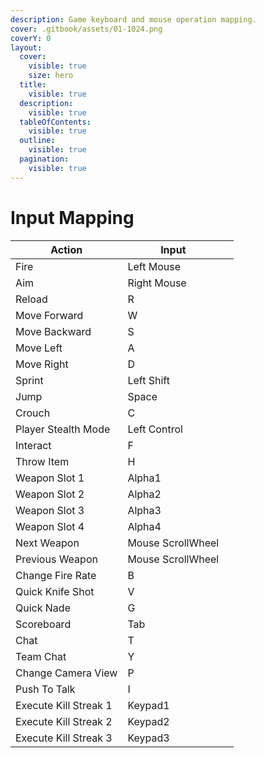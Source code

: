 ```yaml
---
description: Game keyboard and mouse operation mapping.
cover: .gitbook/assets/01-1024.png
coverY: 0
layout:
  cover:
    visible: true
    size: hero
  title:
    visible: true
  description:
    visible: true
  tableOfContents:
    visible: true
  outline:
    visible: true
  pagination:
    visible: true
---
```


# Input Mapping

<table><thead><tr><th>Action</th><th>Input</th><th data-hidden></th></tr></thead><tbody><tr><td>Fire</td><td>Left Mouse</td><td></td></tr><tr><td>Aim</td><td>Right Mouse</td><td></td></tr><tr><td>Reload</td><td>R</td><td></td></tr><tr><td>Move Forward</td><td>W</td><td></td></tr><tr><td>Move Backward</td><td>S</td><td></td></tr><tr><td>Move Left</td><td>A</td><td></td></tr><tr><td>Move Right</td><td>D</td><td></td></tr><tr><td>Sprint</td><td>Left Shift</td><td></td></tr><tr><td>Jump</td><td>Space</td><td></td></tr><tr><td>Crouch</td><td>C</td><td></td></tr><tr><td>Player Stealth Mode</td><td>Left Control</td><td></td></tr><tr><td>Interact</td><td>F</td><td></td></tr><tr><td>Throw Item</td><td>H</td><td></td></tr><tr><td>Weapon Slot 1</td><td>Alpha1</td><td></td></tr><tr><td>Weapon Slot 2</td><td>Alpha2</td><td></td></tr><tr><td>Weapon Slot 3</td><td>Alpha3</td><td></td></tr><tr><td>Weapon Slot 4</td><td>Alpha4</td><td></td></tr><tr><td>Next Weapon</td><td>Mouse ScrollWheel</td><td></td></tr><tr><td>Previous Weapon</td><td>Mouse ScrollWheel</td><td></td></tr><tr><td>Change Fire Rate</td><td>B</td><td></td></tr><tr><td>Quick Knife Shot</td><td>V</td><td></td></tr><tr><td>Quick Nade</td><td>G</td><td></td></tr><tr><td>Scoreboard</td><td>Tab</td><td></td></tr><tr><td>Chat</td><td>T</td><td></td></tr><tr><td>Team Chat</td><td>Y</td><td></td></tr><tr><td>Change Camera View</td><td>P</td><td></td></tr><tr><td>Push To Talk</td><td>I</td><td></td></tr><tr><td>Execute Kill Streak 1</td><td>Keypad1</td><td></td></tr><tr><td>Execute Kill Streak 2</td><td>Keypad2</td><td></td></tr><tr><td>Execute Kill Streak 3</td><td>Keypad3</td><td></td></tr></tbody></table>
